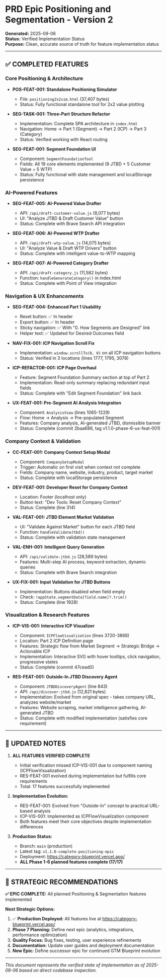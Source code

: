 # PRD Epic Positioning and Segmentation - Version 2

**Generated:** 2025-09-06  
**Status:** Verified Implementation Status  
**Purpose:** Clean, accurate source of truth for feature implementation status

---

## ✅ COMPLETED FEATURES

### Core Positioning & Architecture
- **POS-FEAT-001: Standalone Positioning Simulator**  
  - File: `positioning2x2sim.html` (37,407 bytes)
  - Status: Fully functional standalone tool for 2x2 value plotting

- **SEG-TASK-001: Three-Part Structure Refactor**  
  - Implementation: Complete SPA architecture in `index.html`
  - Navigation: Home → Part 1 (Segment) → Part 2 (ICP) → Part 3 (Category)
  - Status: Verified working with React routing

- **SEG-FEAT-001: Segment Foundation UI**  
  - Component: `SegmentFoundationTool` 
  - Fields: All 19 core elements implemented (9 JTBD + 5 Customer Value + 5 WTP)
  - Status: Fully functional with state management and localStorage persistence

### AI-Powered Features
- **SEG-FEAT-005: AI-Powered Value Drafter**  
  - API: `/api/draft-customer-value.js` (8,077 bytes)
  - UI: "Analyze JTBD & Draft Customer Value" button
  - Status: Complete with Brave Search API integration

- **SEG-FEAT-006: AI-Powered WTP Drafter**  
  - API: `/api/draft-wtp-value.js` (14,075 bytes)
  - UI: "Analyze Value & Draft WTP Drivers" button
  - Status: Complete with intelligent value-to-WTP mapping

- **SEG-FEAT-007: AI-Powered Category Drafter**  
  - API: `/api/draft-category.js` (11,582 bytes)
  - Function: `handleGenerateCategory()` in index.html
  - Status: Complete with Point of View integration

### Navigation & UX Enhancements
- **SEG-FEAT-004: Enhanced Part 1 Usability**  
  - Reset button: ✅ In header
  - Export button: ✅ In header  
  - Sticky navigation: ✅ With "0. How Segments are Designed" link
  - Helper text: ✅ Updated for Desired Outcomes field

- **NAV-FIX-001: ICP Navigation Scroll Fix**  
  - Implementation: `window.scrollTo(0, 0)` on all ICP navigation buttons
  - Status: Verified in 3 locations (lines 1777, 1795, 3078)

- **ICP-REFACTOR-001: ICP Page Overhaul**  
  - Feature: Segment Foundation Summary section at top of Part 2
  - Implementation: Read-only summary replacing redundant input fields
  - Status: Complete with "Edit Segment Foundation" link back

- **UX-FEAT-001: Pre-Segment AI Analysis Integration**  
  - Component: `AnalysisView` (lines 1065-1229)
  - Flow: Home → Analysis → Pre-populated Segment
  - Features: Company analysis, AI-generated JTBD, dismissible banner
  - Status: Complete (commit 2baa686, tag v1.1.0-phase-6-ux-feat-001)

### Company Context & Validation
- **CC-FEAT-001: Company Context Setup Modal**  
  - Component: `CompanySetupModal`
  - Trigger: Automatic on first visit when context not complete
  - Fields: Company name, website, industry, product, target market
  - Status: Complete with localStorage persistence

- **DEV-FEAT-001: Developer Reset for Company Context**  
  - Location: Footer (localhost only)
  - Button text: "Dev Tools: Reset Company Context"
  - Status: Complete (line 314)

- **VAL-FEAT-001: JTBD Element Market Validation**  
  - UI: "Validate Against Market" button for each JTBD field
  - Function: `handleValidateJtbd()`
  - Status: Complete with validation state management

- **VAL-ENH-001: Intelligent Query Generation**  
  - API: `/api/validate-jtbd.js` (28,589 bytes)
  - Features: Multi-step AI process, keyword extraction, dynamic queries
  - Status: Complete with Brave Search integration

- **UX-FIX-001: Input Validation for JTBD Buttons**  
  - Implementation: Buttons disabled when field empty
  - Check: `!appState.segmentData[field.name]?.trim()`
  - Status: Complete (line 1928)

### Visualization & Research Features
- **ICP-VIS-001: Interactive ICP Visualizer**  
  - Component: `ICPFlowVisualization` (lines 3720-3868)
  - Location: Part 2 ICP Definition page
  - Features: Strategic flow from Market Segment → Strategic Bridge → Actionable ICP
  - Implementation: Interactive SVG with hover tooltips, click navigation, progressive states
  - Status: Complete (commit 47cead0)

- **RES-FEAT-001: Outside-In JTBD Discovery Agent**  
  - Component: `JTBDDiscoveryAgent` (line 843)
  - API: `/api/discover-jtbd.js` (12,821 bytes)
  - Implementation: Evolved from original spec - takes company URL, analyzes website/market
  - Features: Website scraping, market intelligence gathering, AI-generated JTBD
  - Status: Complete with modified implementation (satisfies core requirement)

---

## 📝 UPDATED NOTES

1. **ALL FEATURES VERIFIED COMPLETE**  
   - Initial verification missed ICP-VIS-001 due to component naming (ICPFlowVisualization)
   - RES-FEAT-001 evolved during implementation but fulfills core requirements
   - Total: 17 features successfully implemented

2. **Implementation Evolution:**  
   - RES-FEAT-001: Evolved from "Outside-In" concept to practical URL-based analysis
   - ICP-VIS-001: Implemented as ICPFlowVisualization component
   - Both features meet their core objectives despite implementation differences

3. **Production Status:**  
   - Branch: `main` (production)
   - Latest tag: `v1.1.0-complete-positioning-epic`
   - Deployment: https://category-blueprint.vercel.app/
   - **ALL Phase 1-6 planned features complete (17/17)**

---

## 🎯 STRATEGIC RECOMMENDATIONS

**✅ EPIC COMPLETE:** All planned Positioning & Segmentation features implemented

**Next Strategic Options:**
1. ✅ **Production Deployed:** All features live at https://category-blueprint.vercel.app/
2. **Phase 7 Planning:** Define next epic (analytics, integrations, performance optimization)
3. **Quality Focus:** Bug fixes, testing, user experience refinements
4. **Documentation:** Update user guides and deployment documentation
5. **New Epic:** Define successor epic for continued GTM Blueprint evolution

---

*This document represents the verified state of implementation as of 2025-09-06 based on direct codebase inspection.*